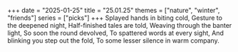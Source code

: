 +++
date = "2025-01-25"
title = "25.01.25"
themes = ["nature", "winter", "friends"]
series = ["picks"]
+++
Splayed hands in biting cold,
Gesture to the deepened night,
Half-finished tales are told,
Weaving through the banter light,
So soon the round devolved,
To spattered words at every sight,
And blinking you step out the fold,
To some lesser silence in warm company.
